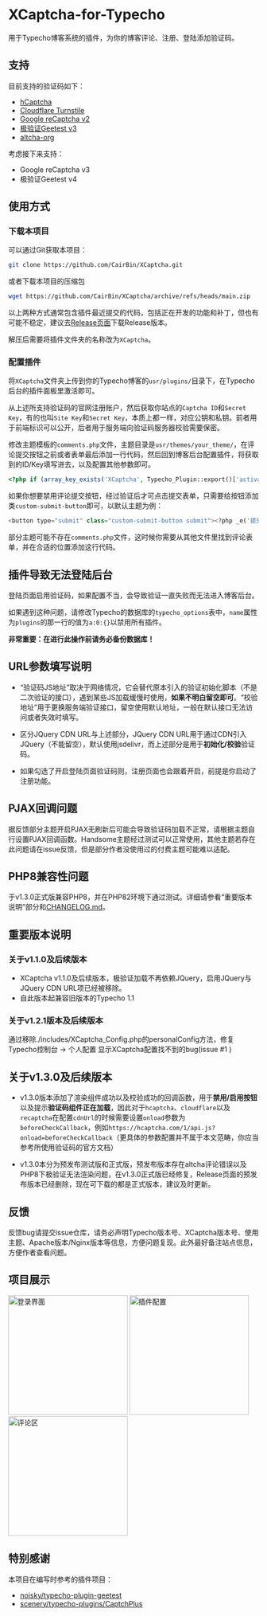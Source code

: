 # XCaptcha-for-Typecho

用于Typecho博客系统的插件，为你的博客评论、注册、登陆添加验证码。


## 支持

目前支持的验证码如下：

* [hCaptcha](https://www.hcaptcha.com)
* [Cloudflare Turnstile](https://www.cloudflare.com)
* [Google reCaptcha v2](https://developers.google.cn/recaptcha/docs/display?hl=zh-cn)
* [极验证Geetest v3](https://www2.geetest.com)
* [altcha-org](https://altcha.org/docs/get-started/)

考虑接下来支持：
* Google reCaptcha v3
* 极验证Geetest v4


## 使用方式

### 下载本项目

可以通过Git获取本项目：

```sh
git clone https://github.com/CairBin/XCaptcha.git
```

或者下载本项目的压缩包

```sh
wget https://github.com/CairBin/XCaptcha/archive/refs/heads/main.zip
```


以上两种方式通常包含插件最近提交的代码，包括正在开发的功能和补丁，但也有可能不稳定，建议去[Release页面](https://github.com/CairBin/XCaptcha/releases/latest)下载Release版本。


解压后需要将插件文件夹的名称改为`XCaptcha`。


### 配置插件

将`XCaptcha`文件夹上传到你的Typecho博客的`usr/plugins/`目录下，在Typecho后台的插件面板里激活即可。

从上述所支持验证码的官网注册账户，然后获取你站点的`Captcha ID`和`Secret Key`，有的也叫`Site Key`和`Secret Key`，本质上都一样，对应公钥和私钥。前者用于前端标识可以公开，后者用于服务端向验证码服务器校验需要保密。

修改主题模板的`comments.php`文件，主题目录是`usr/themes/your_theme/`，在评论提交按钮之前或者表单最后添加一行代码，然后回到博客后台配置插件，将获取到的ID/Key填写进去，以及配置其他参数即可。

```php
<?php if (array_key_exists('XCaptcha', Typecho_Plugin::export()['activated'])) : XCaptcha_Plugin::showCaptcha(); endif; ?>
```

如果你想要禁用评论提交按钮，经过验证后才可点击提交表单，只需要给按钮添加类`custom-submit-button`即可，以默认主题为例：

```php
<button type="submit" class="custom-submit-button submit"><?php _e('提交评论'); ?></button>
```


部分主题可能不存在`comments.php`文件，这时候你需要从其他文件里找到评论表单，并在合适的位置添加这行代码。

## 插件导致无法登陆后台

登陆页面启用验证码，如果配置不当，会导致验证一直失败而无法进入博客后台。

如果遇到这种问题，请修改Typecho的数据库的`typecho_options`表中，`name`属性为`plugins`的那一行的值为`a:0:{}`以禁用所有插件。


**非常重要：在进行此操作前请务必备份数据库！**


## URL参数填写说明


* “验证码JS地址”取决于网络情况，它会替代原本引入的验证初始化脚本（不是二次验证的接口），遇到某些JS加载缓慢时使用，**如果不明白留空即可**。“校验地址”用于更换服务端验证接口，留空使用默认地址，一般在默认接口无法访问或者失效时填写。

* 区分JQuery CDN URL与上述部分，JQuery CDN URL用于通过CDN引入JQuery（不能留空），默认使用jsdelivr，而上述部分是用于**初始化/校验**验证码。

* 如果勾选了开启登陆页面验证码则，注册页面也会跟着开启，前提是你启动了注册功能。


## PJAX回调问题

据反馈部分主题开启PJAX无刷新后可能会导致验证码加载不正常，请根据主题自行设置PJAX回调函数。Handsome主题经过测试可以正常使用，其他主题若存在此问题请在issue反馈，但是部分作者没使用过的付费主题可能难以适配。

## PHP8兼容性问题

于v1.3.0正式版兼容PHP8，并在PHP82环境下通过测试。详细请参看“重要版本说明”部分和[CHANGELOG.md](./CHANGELOG.md)。


## 重要版本说明

### 关于v1.1.0及后续版本

* XCaptcha v1.1.0及后续版本，极验证加载不再依赖JQuery，启用JQuery与JQuery CDN URL项已经被移除。
* 自此版本起兼容旧版本的Typecho 1.1

### 关于v1.2.1版本及后续版本

通过移除./includes/XCaptcha_Config.php的personalConfig方法，修复Typecho控制台 -> 个人配置 显示XCaptcha配置找不到的bug(issue #1 )


## 关于v1.3.0及后续版本

* v1.3.0版本添加了渲染组件成功以及校验成功的回调函数，用于**禁用/启用按钮**以及提示**验证码组件正在加载**，因此对于`hcaptcha`、`cloudflare`以及`recaptcha`在配置`cdnUrl`的时候需要设置`onload`参数为`beforeCheckCallback`，例如`https://hcaptcha.com/1/api.js?onload=beforeCheckCallback`（更具体的参数配置并不属于本文范畴，你应当参考所使用验证码的官方文档）

* v1.3.0本分为预发布测试版和正式版，预发布版本存在altcha评论错误以及PHP8下极验证无法渲染问题，在v1.3.0正式版已经修复，Release页面的预发布版本已经删除，现在可下载的都是正式版本，建议及时更新。




## 反馈

反馈bug请提交issue仓库，请务必声明Typecho版本号、XCaptcha版本号、使用主题、Apache版本/Nginx版本等信息，方便问题复现。此外最好备注站点信息，方便作者查看问题。


## 项目展示

<img src="./img/login_page.png" alt="登录界面" width="240px"/>

<img src="./img/plugin_config.png" alt="插件配置" width="240px"/>

<img src="./img/comment_area.png" alt="评论区" width="240px"/>


## 特别感谢

本项目在编写时参考的插件项目：

* [noisky/typecho-plugin-geetest](https://github.com/noisky/typecho-plugin-geetest)
* [scenery/typecho-plugins/CaptchPlus](https://github.com/scenery/typecho-plugins)
